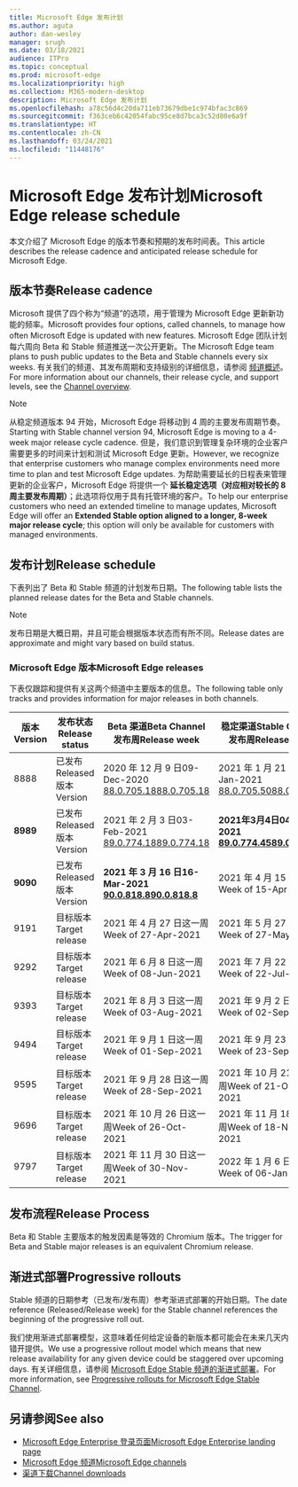 ```yaml
---
title: Microsoft Edge 发布计划
ms.author: aguta
author: dan-wesley
manager: srugh
ms.date: 03/18/2021
audience: ITPro
ms.topic: conceptual
ms.prod: microsoft-edge
ms.localizationpriority: high
ms.collection: M365-modern-desktop
description: Microsoft Edge 发布计划
ms.openlocfilehash: a78c56d4c20da711eb73679dbe1c974bfac3c869
ms.sourcegitcommit: f363ceb6c42054fabc95ce8d7bca3c52d80e6a9f
ms.translationtype: HT
ms.contentlocale: zh-CN
ms.lasthandoff: 03/24/2021
ms.locfileid: "11448176"
---
```

# <a name="microsoft-edge-release-schedule"></a><span data-ttu-id="72611-103">Microsoft Edge 发布计划</span><span class="sxs-lookup"><span data-stu-id="72611-103">Microsoft Edge release schedule</span></span>

<span data-ttu-id="72611-104">本文介绍了 Microsoft Edge 的版本节奏和预期的发布时间表。</span><span class="sxs-lookup"><span data-stu-id="72611-104">This article describes the release cadence and anticipated release schedule for Microsoft Edge.</span></span>

## <a name="release-cadence"></a><span data-ttu-id="72611-105">版本节奏</span><span class="sxs-lookup"><span data-stu-id="72611-105">Release cadence</span></span>

<span data-ttu-id="72611-106">Microsoft 提供了四个称为“频道”的选项，用于管理为 Microsoft Edge 更新新功能的频率。</span><span class="sxs-lookup"><span data-stu-id="72611-106">Microsoft provides four options, called channels, to manage how often Microsoft Edge is updated with new features.</span></span> <span data-ttu-id="72611-107">Microsoft Edge 团队计划每六周向 Beta 和 Stable 频道推送一次公开更新。</span><span class="sxs-lookup"><span data-stu-id="72611-107">The Microsoft Edge team plans to push public updates to the Beta and Stable channels every six weeks.</span></span> <span data-ttu-id="72611-108">有关我们的频道、其发布周期和支持级别的详细信息，请参阅 [频道概述](./microsoft-edge-channels.md#channel-overview)。</span><span class="sxs-lookup"><span data-stu-id="72611-108">For more information about our channels, their release cycle, and support levels, see the [Channel overview](./microsoft-edge-channels.md#channel-overview).</span></span>

> [!NOTE]
> <span data-ttu-id="72611-109">从稳定频道版本 94 开始，Microsoft Edge 将移动到 4 周的主要发布周期节奏。</span><span class="sxs-lookup"><span data-stu-id="72611-109">Starting with Stable channel version 94, Microsoft Edge is moving to a 4-week major release cycle cadence.</span></span> <span data-ttu-id="72611-110">但是，我们意识到管理复杂环境的企业客户需要更多的时间来计划和测试 Microsoft Edge 更新。</span><span class="sxs-lookup"><span data-stu-id="72611-110">However, we recognize that enterprise customers who manage complex environments need more time to plan and test Microsoft Edge updates.</span></span> <span data-ttu-id="72611-111">为帮助需要延长的日程表来管理更新的企业客户，Microsoft Edge 将提供一个 **延长稳定选项（对应相对较长的 8 周主要发布周期）**；此选项将仅用于具有托管环境的客户。</span><span class="sxs-lookup"><span data-stu-id="72611-111">To help our enterprise customers who need an extended timeline to manage updates, Microsoft Edge will offer an **Extended Stable option aligned to a longer, 8-week major release cycle**; this option will only be available for customers with managed environments.</span></span>

## <a name="release-schedule"></a><span data-ttu-id="72611-112">发布计划</span><span class="sxs-lookup"><span data-stu-id="72611-112">Release schedule</span></span>

<span data-ttu-id="72611-113">下表列出了 Beta 和 Stable 频道的计划发布日期。</span><span class="sxs-lookup"><span data-stu-id="72611-113">The following table lists the planned release dates for the Beta and Stable channels.</span></span>

> [!NOTE]
> <span data-ttu-id="72611-114">发布日期是大概日期，并且可能会根据版本状态而有所不同。</span><span class="sxs-lookup"><span data-stu-id="72611-114">Release dates are approximate and might vary based on build status.</span></span>

### <a name="microsoft-edge-releases"></a><span data-ttu-id="72611-115">Microsoft Edge 版本</span><span class="sxs-lookup"><span data-stu-id="72611-115">Microsoft Edge releases</span></span>

<span data-ttu-id="72611-116">下表仅跟踪和提供有关这两个频道中主要版本的信息。</span><span class="sxs-lookup"><span data-stu-id="72611-116">The following table only tracks and provides information for major releases in both channels.</span></span>

| <span data-ttu-id="72611-117">版本</span><span class="sxs-lookup"><span data-stu-id="72611-117">Version</span></span> | <span data-ttu-id="72611-118">发布状态</span><span class="sxs-lookup"><span data-stu-id="72611-118">Release status</span></span> | <span data-ttu-id="72611-119">Beta 渠道</span><span class="sxs-lookup"><span data-stu-id="72611-119">Beta Channel</span></span><br><span data-ttu-id="72611-120">发布周</span><span class="sxs-lookup"><span data-stu-id="72611-120">Release week</span></span> | <span data-ttu-id="72611-121">稳定渠道</span><span class="sxs-lookup"><span data-stu-id="72611-121">Stable Channel</span></span><br><span data-ttu-id="72611-122">发布周</span><span class="sxs-lookup"><span data-stu-id="72611-122">Release week</span></span> |
|---------|-----|------|--------|
| <span data-ttu-id="72611-123">88</span><span class="sxs-lookup"><span data-stu-id="72611-123">88</span></span> | <span data-ttu-id="72611-124">已发布</span><span class="sxs-lookup"><span data-stu-id="72611-124">Released</span></span><br><span data-ttu-id="72611-125">版本</span><span class="sxs-lookup"><span data-stu-id="72611-125">Version</span></span> | <span data-ttu-id="72611-126">2020 年 12 月 9 日</span><span class="sxs-lookup"><span data-stu-id="72611-126">09-Dec-2020</span></span><br>[<span data-ttu-id="72611-127">88.0.705.18</span><span class="sxs-lookup"><span data-stu-id="72611-127">88.0.705.18</span></span>](./microsoft-edge-relnote-beta-channel.md#version-88070518-december-9) | <span data-ttu-id="72611-128">2021 年 1 月 21 日</span><span class="sxs-lookup"><span data-stu-id="72611-128">21-Jan-2021</span></span><br>[<span data-ttu-id="72611-129">88.0.705.50</span><span class="sxs-lookup"><span data-stu-id="72611-129">88.0.705.50</span></span>](./microsoft-edge-relnote-stable-channel.md#version-88070550-january-21)|
| **<span data-ttu-id="72611-130">89</span><span class="sxs-lookup"><span data-stu-id="72611-130">89</span></span>** | <span data-ttu-id="72611-131">已发布</span><span class="sxs-lookup"><span data-stu-id="72611-131">Released</span></span><br><span data-ttu-id="72611-132">版本</span><span class="sxs-lookup"><span data-stu-id="72611-132">Version</span></span> | <span data-ttu-id="72611-133">2021 年 2 月 3 日</span><span class="sxs-lookup"><span data-stu-id="72611-133">03-Feb-2021</span></span><br>[<span data-ttu-id="72611-134">89.0.774.18</span><span class="sxs-lookup"><span data-stu-id="72611-134">89.0.774.18</span></span>](./microsoft-edge-relnote-beta-channel.md#version-89077418-february-3) | **<span data-ttu-id="72611-135">2021年3月4日</span><span class="sxs-lookup"><span data-stu-id="72611-135">04-Mar-2021</span></span>**<br>**[<span data-ttu-id="72611-136">89.0.774.45</span><span class="sxs-lookup"><span data-stu-id="72611-136">89.0.774.45</span></span>](./microsoft-edge-relnote-stable-channel.md#version-89077445-march-21)** |
| **<span data-ttu-id="72611-137">90</span><span class="sxs-lookup"><span data-stu-id="72611-137">90</span></span>** | <span data-ttu-id="72611-138">已发布</span><span class="sxs-lookup"><span data-stu-id="72611-138">Released</span></span><br><span data-ttu-id="72611-139">版本</span><span class="sxs-lookup"><span data-stu-id="72611-139">Version</span></span> | **<span data-ttu-id="72611-140">2021 年 3 月 16 日</span><span class="sxs-lookup"><span data-stu-id="72611-140">16-Mar-2021</span></span>**<br>**[<span data-ttu-id="72611-141">90.0.818.8</span><span class="sxs-lookup"><span data-stu-id="72611-141">90.0.818.8</span></span>](./microsoft-edge-relnote-beta-channel.md#version-9008188-march-16)** | <span data-ttu-id="72611-142">2021 年 4 月 15 日这一周</span><span class="sxs-lookup"><span data-stu-id="72611-142">Week of 15-Apr-2021</span></span> |
| <span data-ttu-id="72611-143">91</span><span class="sxs-lookup"><span data-stu-id="72611-143">91</span></span> | <span data-ttu-id="72611-144">目标版本</span><span class="sxs-lookup"><span data-stu-id="72611-144">Target release</span></span> | <span data-ttu-id="72611-145">2021 年 4 月 27 日这一周</span><span class="sxs-lookup"><span data-stu-id="72611-145">Week of 27-Apr-2021</span></span> | <span data-ttu-id="72611-146">2021 年 5 月 27 日这一周</span><span class="sxs-lookup"><span data-stu-id="72611-146">Week of 27-May-2021</span></span> |
| <span data-ttu-id="72611-147">92</span><span class="sxs-lookup"><span data-stu-id="72611-147">92</span></span> | <span data-ttu-id="72611-148">目标版本</span><span class="sxs-lookup"><span data-stu-id="72611-148">Target release</span></span> | <span data-ttu-id="72611-149">2021 年 6 月 8 日这一周</span><span class="sxs-lookup"><span data-stu-id="72611-149">Week of 08-Jun-2021</span></span> | <span data-ttu-id="72611-150">2021 年 7 月 22 日这一周</span><span class="sxs-lookup"><span data-stu-id="72611-150">Week of 22-Jul-2021</span></span> |
| <span data-ttu-id="72611-151">93</span><span class="sxs-lookup"><span data-stu-id="72611-151">93</span></span> | <span data-ttu-id="72611-152">目标版本</span><span class="sxs-lookup"><span data-stu-id="72611-152">Target release</span></span> | <span data-ttu-id="72611-153">2021 年 8 月 3 日这一周</span><span class="sxs-lookup"><span data-stu-id="72611-153">Week of 03-Aug-2021</span></span> | <span data-ttu-id="72611-154">2021 年 9 月 2 日这一周</span><span class="sxs-lookup"><span data-stu-id="72611-154">Week of 02-Sep-2021</span></span> |
| <span data-ttu-id="72611-155">94</span><span class="sxs-lookup"><span data-stu-id="72611-155">94</span></span> | <span data-ttu-id="72611-156">目标版本</span><span class="sxs-lookup"><span data-stu-id="72611-156">Target release</span></span> | <span data-ttu-id="72611-157">2021 年 9 月 1 日这一周</span><span class="sxs-lookup"><span data-stu-id="72611-157">Week of 01-Sep-2021</span></span> | <span data-ttu-id="72611-158">2021 年 9 月 23 日这一周</span><span class="sxs-lookup"><span data-stu-id="72611-158">Week of 23-Sep-2021</span></span> |
| <span data-ttu-id="72611-159">95</span><span class="sxs-lookup"><span data-stu-id="72611-159">95</span></span> | <span data-ttu-id="72611-160">目标版本</span><span class="sxs-lookup"><span data-stu-id="72611-160">Target release</span></span> | <span data-ttu-id="72611-161">2021 年 9 月 28 日这一周</span><span class="sxs-lookup"><span data-stu-id="72611-161">Week of 28-Sep-2021</span></span> | <span data-ttu-id="72611-162">2021 年 10 月 21 日这一周</span><span class="sxs-lookup"><span data-stu-id="72611-162">Week of 21-Oct-2021</span></span> |
| <span data-ttu-id="72611-163">96</span><span class="sxs-lookup"><span data-stu-id="72611-163">96</span></span> | <span data-ttu-id="72611-164">目标版本</span><span class="sxs-lookup"><span data-stu-id="72611-164">Target release</span></span> | <span data-ttu-id="72611-165">2021 年 10 月 26 日这一周</span><span class="sxs-lookup"><span data-stu-id="72611-165">Week of 26-Oct-2021</span></span> | <span data-ttu-id="72611-166">2021 年 11 月 18 日这一周</span><span class="sxs-lookup"><span data-stu-id="72611-166">Week of 18-Nov-2021</span></span> |
| <span data-ttu-id="72611-167">97</span><span class="sxs-lookup"><span data-stu-id="72611-167">97</span></span> | <span data-ttu-id="72611-168">目标版本</span><span class="sxs-lookup"><span data-stu-id="72611-168">Target release</span></span> | <span data-ttu-id="72611-169">2021 年 11 月 30 日这一周</span><span class="sxs-lookup"><span data-stu-id="72611-169">Week of 30-Nov-2021</span></span> | <span data-ttu-id="72611-170">2022 年 1 月 6 日这一周</span><span class="sxs-lookup"><span data-stu-id="72611-170">Week of 06-Jan-2022</span></span> |

## <a name="release-process"></a><span data-ttu-id="72611-171">发布流程</span><span class="sxs-lookup"><span data-stu-id="72611-171">Release Process</span></span>

<span data-ttu-id="72611-172">Beta 和 Stable 主要版本的触发因素是等效的 Chromium 版本。</span><span class="sxs-lookup"><span data-stu-id="72611-172">The trigger for Beta and Stable major releases is an equivalent Chromium release.</span></span>

## <a name="progressive-rollouts"></a><span data-ttu-id="72611-173">渐进式部署</span><span class="sxs-lookup"><span data-stu-id="72611-173">Progressive rollouts</span></span>

<span data-ttu-id="72611-174">Stable 频道的日期参考（已发布/发布周）参考渐进式部署的开始日期。</span><span class="sxs-lookup"><span data-stu-id="72611-174">The date reference (Released/Release week) for the Stable channel references the beginning of the progressive roll out.</span></span>

<span data-ttu-id="72611-175">我们使用渐进式部署模型，这意味着任何给定设备的新版本都可能会在未来几天内错开提供。</span><span class="sxs-lookup"><span data-stu-id="72611-175">We use a progressive rollout model which means that new release availability for any given device could be staggered over upcoming days.</span></span> <span data-ttu-id="72611-176">有关详细信息，请参阅 [Microsoft Edge Stable 频道的渐进式部署](microsoft-edge-update-progressive-rollout.md)。</span><span class="sxs-lookup"><span data-stu-id="72611-176">For more information, see [Progressive rollouts for Microsoft Edge Stable Channel](microsoft-edge-update-progressive-rollout.md).</span></span>

## <a name="see-also"></a><span data-ttu-id="72611-177">另请参阅</span><span class="sxs-lookup"><span data-stu-id="72611-177">See also</span></span>

- [<span data-ttu-id="72611-178">Microsoft Edge Enterprise 登录页面</span><span class="sxs-lookup"><span data-stu-id="72611-178">Microsoft Edge Enterprise landing page</span></span>](https://aka.ms/EdgeEnterprise)
- [<span data-ttu-id="72611-179">Microsoft Edge 频道</span><span class="sxs-lookup"><span data-stu-id="72611-179">Microsoft Edge channels</span></span>](microsoft-edge-channels.md)
- [<span data-ttu-id="72611-180">渠道下载</span><span class="sxs-lookup"><span data-stu-id="72611-180">Channel downloads</span></span>](https://www.microsoft.com/edge/business/download)